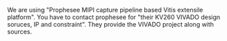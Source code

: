 

We are using "Prophesee MIPI capture pipeline based Vitis extensile platform". You have to contact prophesee for "their KV260 VIVADO design soruces, IP and constraint". They provide the VIVADO project along with sources.
